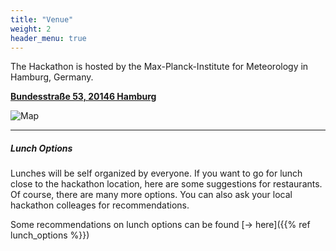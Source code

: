 ```yaml
---
title: "Venue"
weight: 2
header_menu: true
---
```




The Hackathon is hosted by the Max-Planck-Institute for Meteorology in Hamburg, Germany.

[**Bundesstraße 53, 20146 Hamburg**](https://maps.app.goo.gl/2qrCJZtc5N3sxVGZ7)

![Map](images/map_hackathon.jpg)

----
##### Lunch Options

Lunches will be self organized by everyone. If you want to go for lunch close to the hackathon location, here are some suggestions for restaurants. Of course, there are many more options. You can also ask your local hackathon colleages for recommendations.

Some recommendations on lunch options can be found [-> here]({{% ref lunch_options %}})

<!-- As lunch will not be provided as part of the hackathon, you will have to make arrangements yourself.
However, there are numerous options in close proximity to the institute.
A list of lunch places can be found [**here**](https://maps.app.goo.gl/Sxq1RREWATew5Xg76). -->

<!-- The list provides a small assortment to aid your decision making. But especially in the nearby [**Grindel**](https://maps.app.goo.gl/cREtJBE5V3DpAopM6) area you will be able to find many more cafes and restaurants
to visit during lunch breaks. -->
